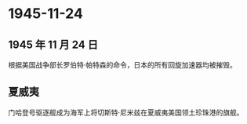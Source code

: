 # 1945-11-24

## 1945 年 11 月 24 日

根据美国战争部长罗伯特·帕特森的命令，日本的所有回旋加速器均被摧毁。

## 夏威夷

门哈登号驱逐舰成为海军上将切斯特·尼米兹在夏威夷美国领土珍珠港的旗舰。

